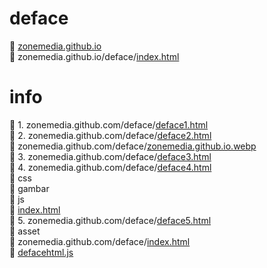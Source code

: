 # deface
📁 <a href="https://github.com/zonemedia/zonemedia.github.io">zonemedia.github.io</a>
<br />
📁 zonemedia.github.io/deface/<a href="https://zonemedia.github.io/deface">index.html</a>
# info
📁 1. zonemedia.github.com/deface/<a href="https://github.com/zonemedia/zonemedia.github.io/blob/master/deface/deface1.html">deface1.html</a>
<br />
📁 2. zonemedia.github.com/deface/<a href="https://github.com/zonemedia/zonemedia.github.io/blob/master/deface/deface2.html">deface2.html</a>
<br />
📄 zonemedia.github.com/deface/<a href="https://github.com/zonemedia/deface/blob/main/zonemedia.github.io.webp">zonemedia.github.io.webp</a>
<br />
📁 3. zonemedia.github.com/deface/<a href="https://github.com/zonemedia/zonemedia.github.io/blob/master/deface/deface3.html">deface3.html</a>
<br />
📁 4. zonemedia.github.com/deface/<a href="https://github.com/zonemedia/zonemedia.github.io/blob/master/deface/deface4.html">deface4.html</a>
<br />
📁 css
<br />
📁 gambar
<br />
📁 js
<br />
📄 <a href="https://github.com/zonemedia/zonemedia.github.io/blob/master/deface/deface4.html">index.html</a>
<br />
📁 5. zonemedia.github.com/deface/<a href="https://github.com/zonemedia/zonemedia.github.io/blob/master/deface/deface5.html">deface5.html</a>
<br />
📁 asset
<br />
📁 zonemedia.github.com/deface/<a href="https://github.com/zonemedia/zonemedia.github.io/blob/master/deface/index.html">index.html</a>
<br />
📄 <a href="https://github.com/zonemedia/deface/blob/main/defacehtml.js">defacehtml.js</a>
